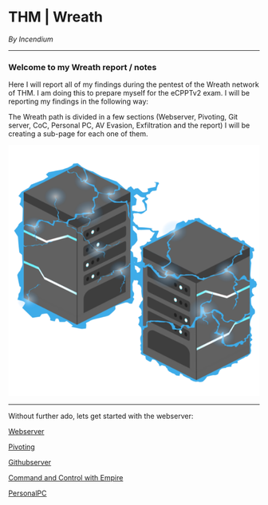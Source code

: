# THM  | Wreath

*By Incendium*

---

### Welcome to my Wreath report / notes

Here I will report all of my findings during the pentest of the Wreath network of THM. I am doing this to prepare myself for the eCPPTv2 exam. I will be reporting my findings in the following way:

The Wreath path is divided in a few sections (Webserver, Pivoting, Git server, CoC, Personal PC, AV Evasion, Exfiltration and the report) I will be creating a sub-page for each one of them. 

![ffa81460a5c1487dd7bb43d0ca0735a1.png](ffa81460a5c1487dd7bb43d0ca0735a1.png)

---

Without further ado, lets get started with the webserver:

[Webserver](/Webserver/README.md)

[Pivoting](/Pivoting/README.md)

[Githubserver](/Githubserver/README.md)

[Command and Control with Empire](CoC/README.md)

[PersonalPC](/PersonalPC/README.md)